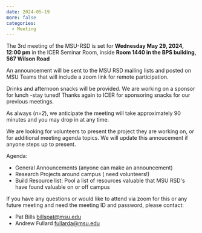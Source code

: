 ```yaml
---
date: 2024-05-19
more: false
categories:
  - Meeting
---
```


The 3rd meeting of the MSU-RSD is set for **Wednesday May 29, 2024, 12:00 pm** in the ICER Seminar Room, inside **Room 1440 in the BPS building, 567 Wilson Road**

<!-- more -->
 
An announcement will be sent to the MSU RSD mailing lists and posted on MSU Teams that will include a zoom link for remote participation.  

Drinks and afternoon snacks will be provided.  We are working on a sponsor for lunch -stay tuned!   Thanks again to ICER for sponsoring snacks for our previous meetings.  

As always (*n=2*), we anticipate the meeting will take approximately 90 minutes and you may drop in at any time.  

We are looking for volunteers to present the project they are working on, or for additional meeting agenda topics.   We will update this annoucement if anyone steps up to present. 

Agenda:

 - General Announcements (anyone can make an announcement) 
 - Research Projects around campus ( need volunteers!)
 - Build Resource list:  Pool a list of resources valuable that MSU RSD's have found valuable on or off campus
 
If you have any questions or would like to attend via zoom for this or any future meeting and need the meeting ID and password,  please contact:

- Pat Bills billspat@msu.edu
- Andrew Fullard fullarda@msu.edu

